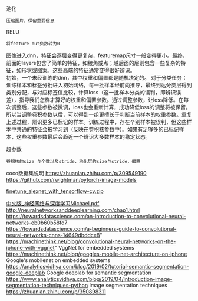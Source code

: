 池化
```
压缩图片，保留重要信息
```

RELU
```
将feature out负数转为0
```

图像进入dnn，特征会逐层变得更复杂，featuremap尺寸一般变得更小。最终，前面的layers包含了简单的特征，如棱角或点；越后面的层则包含一些复杂的特征，如形状或图案。这些高端的特征通常变得很好辨识。  
初始，一个未经训练的dnn，其中权重和偏置都是随机决定的。
对于分类任务：  
训练样本和标签分批进入初始网络，每一批样本经前向推导，最终到达分类层得到类别分配，与对应标签值比较，计算loss（这一批样本分类的误判，即辨识误差），指导我们怎样才算好的权重和偏置参数。通过调整参数，让loss降低。在每次调整后，这些参数被微调，loss也会重新计算，成功降低loss的调整将被保留。所以当调整卷积参数以后，可以得到一组更擅长于判断当前样本的权重参数。重复上述过程，辨识更多已标记的样本。训练过程中，存在个别样本被误判，但这些样本中共通的特征会被学习到（反映在卷积核参数中）。如果有足够多的已标记样本，这些权重参数最后会趋近一个辨识大多数样本的稳定状态。   

超参数  
```
卷积核的size 与个数以及stride，池化层的size与stride，偏置
```

coco数据集说明
https://zhuanlan.zhihu.com/p/309549190   
https://github.com/rwightman/pytorch-image-models


[finetune_alexnet_with_tensorflow-cv.zip](https://github.com/lixwy/dl_tutorial/files/6682578/finetune_alexnet_with_tensorflow-cv.zip)


[中文版_神经网络与深度学习Michael.pdf](https://github.com/lixwy/dl_tutorial/files/6681566/_.Michael.pdf)  
http://neuralnetworksanddeeplearning.com/chap1.html  
https://towardsdatascience.com/an-introduction-to-convolutional-neural-networks-eb0b60b58fd7  
https://towardsdatascience.com/a-beginners-guide-to-convolutional-neural-networks-cnns-14649dbddce8"  
https://machinethink.net/blog/convolutional-neural-networks-on-the-iphone-with-vggnet"  VggNet for embedded systems  
https://machinethink.net/blog/googles-mobile-net-architecture-on-iphone  Google's mobilenet on embedded systems 
https://analyticsvidhya.com/blog/2019/02/tutorial-semantic-segmentation-google-deeplab  Google deeplab for semantic segmentation  
https://www.analyticsvidhya.com/blog/2019/04/introduction-image-segmentation-techniques-python  Image segmentation techniques  
https://zhuanlan.zhihu.com/p/350898311
